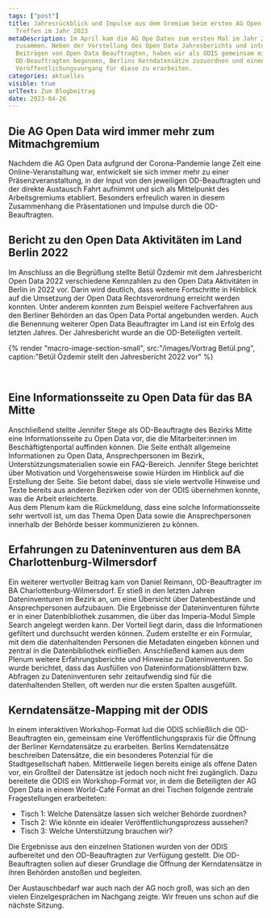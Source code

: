 ```yaml
---
tags: ["post"]
title: Jahresrückblick und Impulse aus dem Gremium beim ersten AG Open Data
  Treffen im Jahr 2023
metaDescription: Im April kam die AG Ope Daten zum ersten Mal im Jahr 2023
  zusammen. Neben der Vorstellung des Open Data Jahresberichts und interessanten
  Beiträgen von Open Data Beauftragten, haben wir als ODIS gemeinsam mit den
  OD-Beauftragten begonnen, Berlins Kerndatensätze zuzuordnen und einen
  Veröffentlichungsvorgang für diese zu erarbeiten.
categories: aktuelles
visible: true
urlText: Zum Blogbeitrag
date: 2023-04-26
---
```


## Die AG Open Data wird immer mehr zum Mitmachgremium

Nachdem die AG Open Data aufgrund der Corona-Pandemie lange Zeit eine Online-Veranstaltung war, entwickelt sie sich immer mehr zu einer Präsenzveranstaltung, in der Input von den jeweiligen OD-Beauftragten und der direkte Austausch Fahrt aufnimmt und sich als Mittelpunkt des Arbeitsgremiums etabliert. Besonders erfreulich waren in diesem Zusammenhang die Präsentationen und Impulse durch die OD-Beauftragten.

## Bericht zu den Open Data Aktivitäten im Land Berlin 2022

Im Anschluss an die Begrüßung stellte Betül Özdemir mit dem Jahresbericht Open Data 2022 verschiedene Kennzahlen zu den Open Data Aktivitäten in Berlin in 2022 vor. Darin wird deutlich, dass weitere Fortschritte in Hinblick auf die Umsetzung der Open Data Rechtsverordnung erreicht werden konnten. Unter anderem konnten zum Beispiel weitere Fachverfahren aus den Berliner Behörden an das Open Data Portal angebunden werden. Auch die Benennung weiterer Open Data Beauftragter im Land ist ein Erfolg des letzten Jahres. Der Jahresbericht wurde an die OD-Beteiligten verteilt.

{% render "macro-image-section-small", src:"/images/Vortrag Betül.png", caption:"Betül Özdemir stellt den Jahresbericht 2022 vor" %}

<br>

## Eine Informationsseite zu Open Data für das BA Mitte

Anschließend stellte Jennifer Stege als OD-Beauftragte des Bezirks Mitte eine Informationsseite zu Open Data vor, die die Mitarbeiter:innen im Beschäftigtenportal auffinden können. Die Seite enthält allgemeine Informationen zu Open Data, Ansprechpersonen im Bezirk, Unterstützungsmaterialien sowie ein FAQ-Bereich. Jennifer Stege berichtet über Motivation und Vorgehensweise sowie Hürden im Hinblick auf die Erstellung der Seite. Sie betont dabei, dass sie viele wertvolle Hinweise und Texte bereits aus anderen Bezirken oder von der ODIS übernehmen konnte, was die Arbeit erleichterte.  
Aus dem Plenum kam die Rückmeldung, dass eine solche Informationsseite sehr wertvoll ist, um das Thema Open Data sowie die Ansprechpersonen innerhalb der Behörde besser kommunizieren zu können.

## Erfahrungen zu Dateninventuren aus dem BA Charlottenburg-Wilmersdorf

Ein weiterer wertvoller Beitrag kam von Daniel Reimann, OD-Beauftragter im BA Charlottenburg-Wilmersdorf. Er stieß in den letzten Jahren Dateninventuren im Bezirk an, um eine Übersicht über Datenbestände und Ansprechpersonen aufzubauen. Die Ergebnisse der Dateninventuren führte er in einer Datenbibliothek zusammen, die über das Imperia-Modul Simple Search angelegt werden kann. Der Vorteil liegt darin, dass die Informationen gefiltert und durchsucht werden können. Zudem erstellte er ein Formular, mit dem die datenhaltenden Personen die Metadaten eingeben können und zentral in die Datenbibliothek einfließen.
Anschließend kamen aus dem Plenum weitere Erfahrungsberichte und Hinweise zu Dateninventuren. So wurde berichtet, dass das Ausfüllen von Dateninformationsblättern bzw. Abfragen zu Dateninventuren sehr zeitaufwendig sind für die datenhaltenden Stellen, oft werden nur die ersten Spalten ausgefüllt.

## Kerndatensätze-Mapping mit der ODIS

In einem interaktiven Workshop-Format lud die ODIS schließlich die OD-Beauftragten ein, gemeinsam eine Veröffentlichungspraxis für die Öffnung der Berliner Kerndatensätze zu erarbeiten. Berlins Kerndatensätze beschreiben Datensätze, die ein besonderes Potenzial für die Stadtgesellschaft haben. Mittlerweile liegen bereits einige als offene Daten vor, ein Großteil der Datensätze ist jedoch noch nicht frei zugänglich.
Dazu bereitete die ODIS ein Workshop-Format vor, in dem die Beteiligten der AG Open Data in einem World-Café Format an drei Tischen folgende zentrale Fragestellungen erarbeiteten:

- Tisch 1: Welche Datensätze lassen sich welcher Behörde zuordnen?
- Tisch 2: Wie könnte ein idealer Veröffentlichungsprozess aussehen?
- Tisch 3: Welche Unterstützung brauchen wir?

Die Ergebnisse aus den einzelnen Stationen wurden von der ODIS aufbereitet und den OD-Beauftragten zur Verfügung gestellt. Die OD-Beauftragten sollen auf dieser Grundlage die Öffnung der Kerndatensätze in ihren Behörden anstoßen und begleiten.

Der Austauschbedarf war auch nach der AG noch groß, was sich an den vielen Einzelgesprächen im Nachgang zeigte. Wir freuen uns schon auf die nächste Sitzung.

